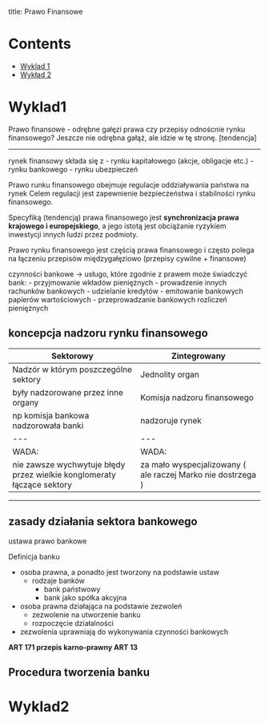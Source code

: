 title: Prawo Finansowe

# Contents
- [Wyklad 1](#Wyklad1)
- [Wykład 2](#Wyklad2)


# Wyklad1

Prawo finansowe - odrębne gałęzi prawa czy przepisy odnoścnie rynku finansowego? Jeszcze nie odrębna gałąż, ale idzie w tę stronę. [tendencja]

---

rynek finansowy składa się z 
		- rynku kapitałowego (akcje, obligacje etc.)
		- rynku bankowego
		- rynku ubezpieczeń

Prawo runku finansowego obejmuje regulacje oddziaływania państwa na rynek	Celem regulacji jest zapewnienie bezpieczeństwa i stabilności rynku finansowego.

Specyfiką (tendencją) prawa finansowego jest **synchronizacja prawa krajowego i europejskiego**, a jego istotą jest obciążanie ryzykiem inwestycji innych ludzi przez podmioty.

Prawo rynku finansowego jest częścią prawa finansowego i często polega na łączeniu przepisów międzygałęziowo (przepisy cywilne + finansowe)

czynności bankowe -> usługo, które zgodnie z prawem może świadczyć bank:
	- przyjmowanie wkładów pieniężnych
	- prowadzenie innych rachunków bankowych
	- udzielanie kredytów
	- emitowanie bankowych papierów wartościowych
	- przeprowadzanie bankowych rozliczeń pieniężnych

## koncepcja nadzoru rynku finansowego
Sektorowy 								| Zintegrowany
--- 									| ---
Nadzór w którym poszczególne sektory 	| Jednolity organ
były nadzorowane przez inne organy 		| Komisja nadzoru finansowego
np komisja bankowa nadzorowała banki 	| nadzoruje rynek
--- 									| ---
WADA: 									| WADA:
nie zawsze wychwytuje błędy przez wielkie konglomeraty łączące sektory | za mało wyspecjalizowany ( ale raczej Marko nie dostrzega )

---

## zasady działania sektora bankowego

ustawa prawo bankowe

Definicja banku
- osoba prawna, a ponadto jest tworzony na podstawie ustaw
	- rodzaje banków
		- bank państwowy
		- bank jako spółka akcyjna
- osoba prawna działająca na podstawie zezwoleń
	- zezwolenie na utworzenie banku
	- rozpoczęcie działalności
- zezwolenia uprawniają do wykonywania czynności bankowych

**ART 171 przepis karno-prawny ART 13**

## Procedura tworzenia banku

# Wyklad2